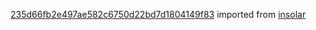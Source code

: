 [235d66fb2e497ae582c6750d22bd7d1804149f83](https://github.com/insolar/insolar/commit/235d66fb2e497ae582c6750d22bd7d1804149f83) imported from [insolar](https://github.com/insolar/insolar)
